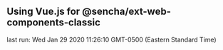 ## Using Vue.js for @sencha/ext-web-components-classic

last run: Wed Jan 29 2020 11:26:10 GMT-0500 (Eastern Standard Time)